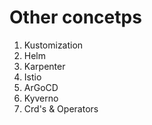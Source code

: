 # Other concetps
1. Kustomization
2. Helm
3. Karpenter
4. Istio
5. ArGoCD 
6. Kyverno
7. Crd's & Operators